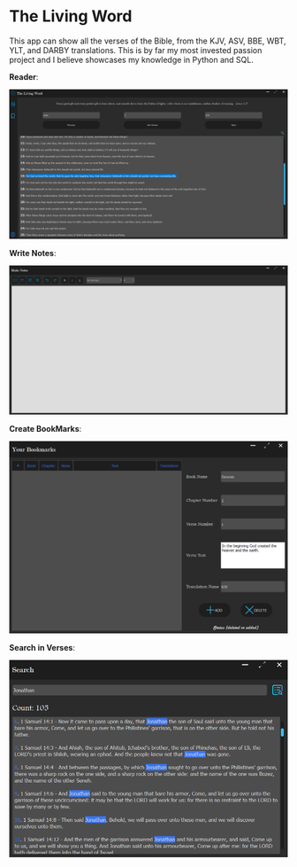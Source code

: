 # The Living Word

This app can show all the verses of the Bible, from the KJV, ASV, BBE, WBT, YLT, and DARBY translations. This is by far my most invested passion project and I believe showcases my knowledge in Python and SQL.


**Reader**:

![Screenshot](https://raw.githubusercontent.com/Christo77793/The-Living-Word/master/Screenshots/Bible%20Design%20-%20Screenshot%20(4).png)


**Write Notes**:

![Screenshot](https://raw.githubusercontent.com/Christo77793/The-Living-Word/master/Screenshots/Notes%20-%20Screenshot%20(2).png)


**Create BookMarks**:

![Screenshot](https://raw.githubusercontent.com/Christo77793/The-Living-Word/master/Screenshots/Bookmarks%20-%20Screenshot%20(1).png)

**Search in Verses**:

![Screenshot](https://raw.githubusercontent.com/Christo77793/The-Living-Word/master/Screenshots/Search%20-%20Screenshot%20(1).png)

